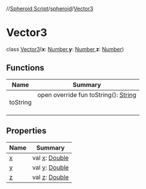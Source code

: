 //[Spheroid Script](../../index.md)/[spheroid](../index.md)/[Vector3](index.md)



# Vector3  
 class [Vector3](index.md)(**x**: [Number](../-number/index.md),**y**: [Number](../-number/index.md),**z**: [Number](../-number/index.md))   


## Functions  
  
|  Name|  Summary| 
|---|---|
| toString| open override fun toString(): [String](../../spheroid/-string/index.md)  <br><br><br>


## Properties  
  
|  Name|  Summary| 
|---|---|
| [x](index.md#spheroid/Vector3/x/#/PointingToDeclaration/)|  val [x](index.md#spheroid/Vector3/x/#/PointingToDeclaration/): [Double](../-double/index.md)   <br>
| [y](index.md#spheroid/Vector3/y/#/PointingToDeclaration/)|  val [y](index.md#spheroid/Vector3/y/#/PointingToDeclaration/): [Double](../-double/index.md)   <br>
| [z](index.md#spheroid/Vector3/z/#/PointingToDeclaration/)|  val [z](index.md#spheroid/Vector3/z/#/PointingToDeclaration/): [Double](../-double/index.md)   <br>

